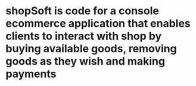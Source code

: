 # shopSoft is  code for a console ecommerce application  that enables clients to interact with shop by buying available goods, removing goods as they wish and making payments

